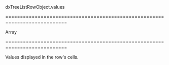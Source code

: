 <!--id-->dxTreeListRowObject.values<!--/id-->
===========================================================================
<!--type-->Array<any><!--/type-->
===========================================================================

<!--shortDescription-->
Values displayed in the row's cells.
<!--/shortDescription-->

<!--fullDescription-->

<!--/fullDescription-->